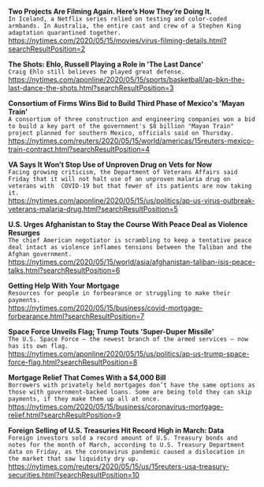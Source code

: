 **Two Projects Are Filming Again. Here’s How They’re Doing It.**\
`In Iceland, a Netflix series relied on testing and color-coded armbands. In Australia, the entire cast and crew of a Stephen King adaptation quarantined together.`\
https://nytimes.com/2020/05/15/movies/virus-filming-details.html?searchResultPosition=2

**The Shots: Ehlo, Russell Playing a Role in 'The Last Dance'**\
`Craig Ehlo still believes he played great defense.`\
https://nytimes.com/aponline/2020/05/15/sports/basketball/ap-bkn-the-last-dance-the-shots.html?searchResultPosition=3

**Consortium of Firms Wins Bid to Build Third Phase of Mexico's 'Mayan Train'**\
`A consortium of three construction and engineering companies won a bid to build a key part of the government's $8 billion "Mayan Train" project planned for southern Mexico, officials said on Thursday.`\
https://nytimes.com/reuters/2020/05/15/world/americas/15reuters-mexico-train-contract.html?searchResultPosition=4

**VA Says It Won’t Stop Use of Unproven Drug on Vets for Now**\
`Facing growing criticism, the Department of Veterans Affairs said Friday that it will not halt use of an unproven malaria drug on veterans with  COVID-19 but that fewer of its patients are now taking it. `\
https://nytimes.com/aponline/2020/05/15/us/politics/ap-us-virus-outbreak-veterans-malaria-drug.html?searchResultPosition=5

**U.S. Urges Afghanistan to Stay the Course With Peace Deal as Violence Resurges**\
`The chief American negotiator is scrambling to keep a tentative peace deal intact as violence inflames tensions between the Taliban and the Afghan government.`\
https://nytimes.com/2020/05/15/world/asia/afghanistan-taliban-isis-peace-talks.html?searchResultPosition=6

**Getting Help With Your Mortgage**\
`Resources for people in forbearance or struggling to make their payments.`\
https://nytimes.com/2020/05/15/business/covid-mortgage-forbearance.html?searchResultPosition=7

**Space Force Unveils Flag; Trump Touts 'Super-Duper Missile'**\
`The U.S. Space Force — the newest branch of the armed services — now has its own flag.`\
https://nytimes.com/aponline/2020/05/15/us/politics/ap-us-trump-space-force-flag.html?searchResultPosition=8

**Mortgage Relief That Comes With a $4,000 Bill**\
`Borrowers with privately held mortgages don’t have the same options as those with government-backed loans. Some are being told they can skip payments, if they make them up all at once.`\
https://nytimes.com/2020/05/15/business/coronavirus-mortgage-relief.html?searchResultPosition=9

**Foreign Selling of U.S. Treasuries Hit Record High in March: Data**\
`Foreign investors sold a record amount of U.S. Treasury bonds and notes for the month of March, according to U.S. Treasury Department data on Friday, as the coronavirus pandemic caused a dislocation in the market that saw liquidity dry up.`\
https://nytimes.com/reuters/2020/05/15/us/15reuters-usa-treasury-securities.html?searchResultPosition=10

